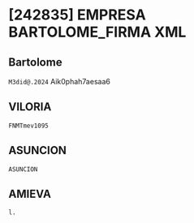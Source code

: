 # [242835] EMPRESA BARTOLOME_FIRMA XML

## Bartolome

`M3did@.2024`
Aik0phah7aesaa6

## VILORIA

`FNMTmev1095`

## ASUNCION

`ASUNCION`

## AMIEVA

`l.`

